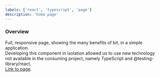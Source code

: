 ```yaml
---
labels: ['react', 'typescript', 'page']
description: 'home page'
---
```


### Overview
  
Full, responsive page, showing the many benefits of bit, in a simple application.  
Developing this component in isolation allowed us to use new technology not available in the consuming project, namely TypeScript and @testing-library/react.  
[Link to page](https://bit.dev).